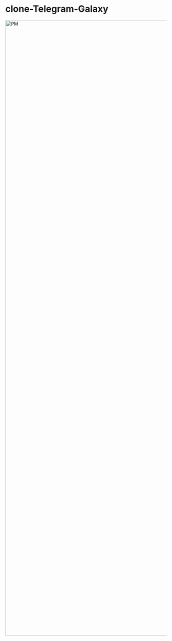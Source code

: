 # clone-Telegram-Galaxy
<img width="1920" alt="PM" src="https://user-images.githubusercontent.com/60979458/177313594-7b20433f-9889-4509-b10c-dbe1e6dc7ecc.png">
